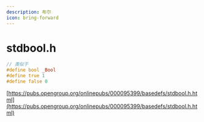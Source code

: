 ```yaml
---
description: 布尔
icon: bring-forward
---
```


# stdbool.h

```c
// 类似于
#define bool _Bool
#define true 1
#define false 0
```

[https://pubs.opengroup.org/onlinepubs/000095399/basedefs/stdbool.h.html](https://pubs.opengroup.org/onlinepubs/000095399/basedefs/stdbool.h.html)
